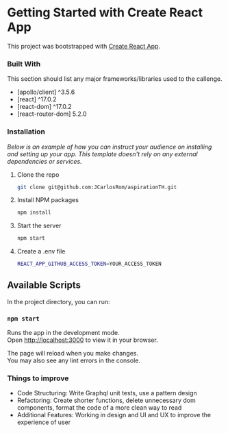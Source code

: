 # Getting Started with Create React App

This project was bootstrapped with [Create React App](https://github.com/facebook/create-react-app).

### Built With

This section should list any major frameworks/libraries used to the callenge. 

* [apollo/client] ^3.5.6
* [react] ^17.0.2
* [react-dom] ^17.0.2
* [react-router-dom] 5.2.0

### Installation

_Below is an example of how you can instruct your audience on installing and setting up your app. This template doesn't rely on any external dependencies or services._

1. Clone the repo
   ```sh
   git clone git@github.com:JCarlosRom/aspirationTH.git
   ```
2. Install NPM packages
   ```sh
   npm install
   ```
3. Start the server
   ```sh
   npm start
   ```
4. Create a .env file
   ```sh
   REACT_APP_GITHUB_ACCESS_TOKEN=YOUR_ACCESS_TOKEN
   ```
   
## Available Scripts

In the project directory, you can run:

### `npm start`

Runs the app in the development mode.\
Open [http://localhost:3000](http://localhost:3000) to view it in your browser.

The page will reload when you make changes.\
You may also see any lint errors in the console.

### Things to improve

* Code Structuring:
Write Graphql unit tests, use a pattern design
* Refactoring:
Create shorter functions, delete unnecessary dom components, format the code of a more clean way to read 
* Additional Features:
Working in design and UI and UX to improve the experience of user

